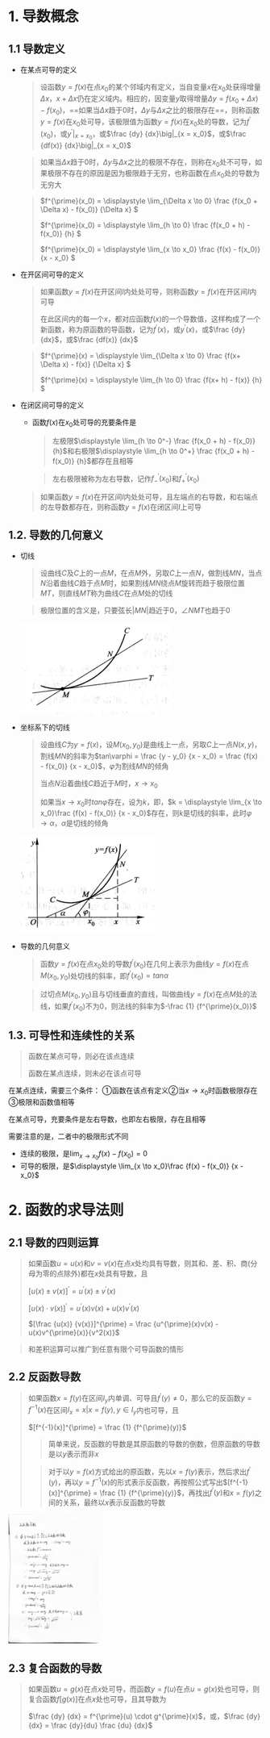 # 1. 导数概念

## 1.1 导数定义

- 在某点可导的定义

    > 设函数$y=f(x)$在点$x_0$的某个邻域内有定义，当自变量$x$在$x_0$处获得增量$\Delta x$，$x+\Delta x$仍在定义域内。相应的，因变量$y$取得增量$\Delta y = f(x_0 + \Delta x) - f(x_0)$，==如果当$\Delta x$趋于$0$时，$\Delta y$与$\Delta x$之比的极限存在==，则称函数$y=f(x)$在$x_0$处可导，该极限值为函数$y=f(x)$在$x_0$处的导数，记为$f^{\prime}(x_0)$，或$y^{\prime}|_{x = x_0}$，或$\frac {dy} {dx}\big|_{x = x_0}$，或$\frac {df(x)} {dx}\big|_{x = x_0}$

    > 如果当$\Delta x$趋于$0$时，$\Delta y$与$\Delta x$之比的极限不存在，则称在$x_0$处不可导，如果极限不存在的原因是因为极限趋于无穷，也称函数在点$x_0$处的导数为无穷大

    > $f^{\prime}(x_0) = \displaystyle \lim_{\Delta x \to 0} \frac {f(x_0 + \Delta x) - f(x_0)} {\Delta x} $
    >
    > $f^{\prime}(x_0) = \displaystyle \lim_{h \to 0} \frac {f(x_0 + h) - f(x_0)} {h} $
    >
    > $f^{\prime}(x_0) = \displaystyle \lim_{x \to x_0} \frac {f(x) - f(x_0)} {x - x_0} $

- 在开区间可导的定义

    > 如果函数$y=f(x)$在开区间$I$内处处可导，则称函数$y=f(x)$在开区间$I$内可导
    >
    > 在此区间内的每一个$x$，都对应函数$f(x)$的一个导数值，这样构成了一个新函数，称为原函数的导函数，记为$f^{\prime}(x)$，或$y^{\prime}(x)$，或$\frac {dy} {dx}$，或$\frac {df(x)} {dx}$

    > $f^{\prime}(x) = \displaystyle \lim_{\Delta x \to 0} \frac {f(x+ \Delta x) - f(x)} {\Delta x} $
    >
    > $f^{\prime}(x) = \displaystyle \lim_{h \to 0} \frac {f(x+ h) - f(x)} {h} $

- 在闭区间可导的定义

    - 函数$f(x)$在$x_0$处可导的充要条件是

        > 左极限$\displaystyle \lim_{h \to 0^-} \frac {f(x_0 + h) - f(x_0)} {h}$和右极限$\displaystyle \lim_{h \to 0^+} \frac {f(x_0 + h) - f(x_0)} {h}$都存在且相等

        > 左右极限被称为左右导数，记作$f_-^{\prime}(x_0)$和$f_+^{\prime}(x_0)$

    > 如果函数$y=f(x)$在开区间$I$内处处可导，且左端点的右导数，和右端点的左导数都存在，则称函数$y=f(x)$在闭区间$I$上可导

## 1.2. 导数的几何意义

- 切线

    > 设曲线$C$及$C$上的一点$M$，在点$M$外，另取$C$上一点$N$，做割线$MN$，当点$N$沿着曲线$C$趋于点$M$时，如果割线$MN$绕点$M$旋转而趋于极限位置$MT$，则直线$MT$称为曲线$C$在点$M$处的切线

    > 极限位置的含义是，只要弦长$|MN|$趋近于0，$\angle NMT$也趋于0

    <img src="chap 2 导数与微分.assets/image-20250103162904721.png" alt="image-20250103162904721" />

- 坐标系下的切线

    > 设曲线$C$为$y=f(x)$，设$M(x_0, y_0)$是曲线上一点，另取$C$上一点$N(x, y)$，割线$MN$的斜率为$tan\varphi = \frac {y - y_0} {x - x_0} = \frac {f(x) - f(x_0)} {x - x_0}$，$\varphi$为割线$MN$的倾角
    >
    > 当点$N$沿着曲线$C$趋近于$M$时，$x \to x_0$
    >
    > 如果当$x \to x_0$时$tan\varphi$存在，设为$k$，即，$k = \displaystyle \lim_{x \to x_0}\frac {f(x) - f(x_0)} {x - x_0}$存在，则$k$是切线的斜率，此时$\varphi \to \alpha$，$\alpha$是切线的倾角

    <img src="chap 2 导数与微分.assets/image-20250103163351434.png" alt="image-20250103163351434" />

- 导数的几何意义

    > 函数$y=f(x)$在点$x_0$处的导数$f^{\prime}(x_0)$在几何上表示为曲线$y=f(x)$在点$M(x_0, y_0)$处切线的斜率，即$f^{\prime}(x_0) = tan\alpha$

    > 过切点$M(x_0, y_0)$且与切线垂直的直线，叫做曲线$y=f(x)$在点$M$处的法线，如果$f^{\prime}(x_0)$不为$0$，则法线的斜率为$-\frac {1} {f^{\prime}(x_0)}$

## 1.3. 可导性和连续性的关系

> 函数在某点可导，则必在该点连续
>
> 函数在某点连续，则未必在该点可导

在某点连续，需要三个条件： ①函数在该点有定义②当$x \to x_0$时函数极限存在③极限和函数值相等

在某点可导，充要条件是左右导数，也即左右极限，存在且相等

需要注意的是，二者中的极限形式不同

- 连续的极限，是$\displaystyle \lim_{x \to x_0}f(x)-f(x_0) = 0$
- 可导的极限，是$\displaystyle \lim_{x \to x_0}\frac {f(x) - f(x_0)} {x - x_0}$

# 2. 函数的求导法则

## 2.1 导数的四则运算

> 如果函数$u=u(x)$和$v=v(x)$在点$x$处均具有导数，则其和、差、积、商(分母为零的点除外)都在$x$处具有导数，且
>
> $[u(x) \pm v(x)]^{\prime} = u^{\prime}(x) \pm v^{\prime}(x)$
>
> $[u(x)\cdot v(x)]^{\prime}=u^{\prime}(x)v(x) + u(x)v^{\prime}(x)$
>
> $[\frac {u(x)} {v(x)}]^{\prime} = \frac {u^{\prime}(x)v(x) - u(x)v^{\prime}(x)}{v^2(x)}$

> 和差积运算可以推广到任意有限个可导函数的情形

## 2.2 反函数导数

> 如果函数$x = f(y)$在区间$I_y$内单调、可导且$f^{\prime}(y) \ne0$，那么它的反函数$y=f^{-1}(x)$在区间$I_x = {x|x=f(y), y \in I_y}$内也可导，且
>
> $[f^{-1}(x)]^{\prime} = \frac {1} {f^{\prime}(y)}$
>
> > 简单来说，反函数的导数是其原函数的导数的倒数，但原函数的导数是以$y$表示而非$x$	
>
> > 对于以$y=f(x)$方式给出的原函数，先以$x=f(y)$表示，然后求出$f^{\prime}(y)$，再以$y=f^{-1}(x)$的形式表示反函数，再按照公式写出$[f^{-1}(x)]^{\prime} = \frac {1} {f^{\prime}(y)}$，再找出$f^{\prime}(y)$和$x=f(y)$之间的关系，最终以$x$表示反函数的导数

<img src="chap 2 导数与微分.assets/febd88079afbea247774c74dc2cf74e2.jpg" alt="febd88079afbea247774c74dc2cf74e2" style="zoom: 25%;" />

## 2.3 复合函数的导数

> 如果函数$u=g(x)$在点$x$处可导，而函数$y=f(u)$在点$u=g(x)$处也可导，则复合函数$f[g(x)]$在点$x$处也可导，且其导数为
>
> $\frac {dy} {dx} = f^{\prime}(u) \cdot g^{\prime}(x)$，或，$\frac {dy} {dx} = \frac {dy}{du} \frac {du} {dx}$
